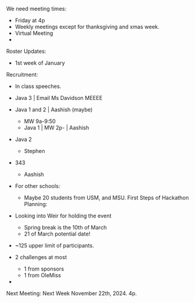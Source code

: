 
We need meeting times:
- Friday at 4p
- Weekly meetings except for thanksgiving and xmas week.
- Virtual Meeting
- 

Roster Updates:
- 1st week of January

Recruitment:
- In class speeches.
- Java 3 | Email Ms Davidson MEEEE
- Java 1 and 2 | Aashish (maybe)
	- MW 9a-9:50
	- Java 1 | MW 2p- | Aashish
- Java 2
	- Stephen
- 343 
	- Aashish

- For other schools:
	- Maybe 20 students from USM, and MSU.
First Steps of Hackathon Planning:
- Looking into Weir for holding the event
	- Spring break is the 10th of March
	- 21 of March potential date!
- ~125 upper limit of participants.
- 2 challenges at most
	- 1 from sponsors 
	- 1 from OleMiss
- 


Next Meeting: Next Week November 22th, 2024. 4p.